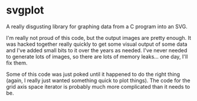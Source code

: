 # svgplot

A really disgusting library for graphing data from a C program into an SVG.

I'm really not proud of this code, but the output images are pretty enough. It
was hacked together really quickly to get some visual output of some data and
I've added small bits to it over the years as needed. I've never needed to
generate lots of images, so there are lots of memory leaks... one day, I'll
fix them.

Some of this code was just poked until it happened to do the right thing
(again, I really just wanted something quick to plot things). The code for
the grid axis space iterator is probably much more complicated than it needs
to be.